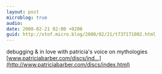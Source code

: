 ```yaml
---
layout: post
microblog: true
audio: 
date: 2008-02-21 02:00 +0200
guid: http://xtof.micro.blog/2008/02/21/t737171002.html
---
```

debugging &amp; in love with patricia's voice on mythologies [www.patriciabarber.com/discs/ind...](http://www.patriciabarber.com/discs/index.html)
